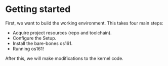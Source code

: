 # Getting started

First, we want to build the working environment. This takes four main steps:

* Acquire project resources (repo and toolchain).
* Configure the Setup.
* Install the bare-bones os161.
* Running os161!

After this, we will make modifications to the kernel code.
